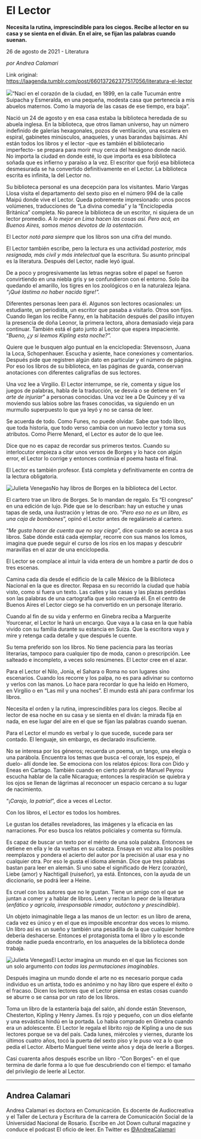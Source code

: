 # El Lector

**Necesita la rutina, imprescindible para los ciegos. Recibe al lector en su casa y se sienta en el diván. En el aire, se fijan las palabras cuando suenan.**

26 de agosto de 2021 - Literatura

_por Andrea Calamari_

Link original: https://laagenda.tumblr.com/post/660137262377517056/literatura-el-lector

![](https://64.media.tumblr.com/0a240eb90119ab1289be2e59502e0013/824df2daf6d96c79-81/s500x750/07b6988a2e21d708d41a595b01284f001315effb.jpg)“Nací en el corazón de la ciudad, en 1899, en la calle Tucumán entre Suipacha y Esmeralda, en una pequeña, modesta casa que pertenecía a mis abuelos maternos. Como la mayoría de las casas de ese tiempo, era baja”.  


Nació un 24 de agosto y en esa casa estaba la biblioteca heredada de su abuela inglesa. En la biblioteca, que otros llaman universo, hay un número indefinido de galerías hexagonales, pozos de ventilación, una escalera en espiral, gabinetes minúsculos, anaqueles, y unas barandas bajísimas. Ahí están todos los libros y el lector -que es también el bibliotecario imperfecto- se prepara para morir muy cerca del hexágono donde nació. No importa la ciudad en donde esté, lo que importa es esa biblioteca soñada que es infierno y paraíso a la vez. El escritor que forjó esa biblioteca desmesurada se ha convertido definitivamente en el Lector. La biblioteca escrita es infinita, la del Lector no. 

Su biblioteca personal es una decepción para los visitantes. Mario Vargas Llosa visita el departamento del sexto piso en el número 994 de la calle Maipú donde vive el Lector. Queda pobremente impresionado: unos pocos volúmenes, traducciones de “La divina comedia” y la “Enciclopedia Británica” completa. No parece la biblioteca de un escritor, ni siquiera de un lector promedio. *A lo mejor en Lima hacen las cosas así. Pero acá, en Buenos Aires, somos menos devotos de la ostentación.*

El Lector *notó para siempre* que los libros son una cifra del mundo.

El Lector también escribe, pero la lectura es una actividad *posterior, más resignada, más civil y más intelectual* que la escritura. Su asunto principal es la literatura. Después del Lector, nadie leyó igual.

De a poco y progresivamente las letras negras sobre el papel se fueron convirtiendo en una niebla gris y se confundieron con el entorno. Solo iba quedando el amarillo, los tigres en los zoológicos o en la naturaleza lejana. *“¡Qué lástima no haber nacido tigre!”.*

Diferentes personas leen para él. Algunos son lectores ocasionales: un estudiante, un periodista, un escritor que pasaba a visitarlo. Otros son fijos. Cuando llegan los recibe Fanny, en la habitación después del pasillo intuyen la presencia de doña Leonor, la primera lectora, ahora demasiado vieja para continuar. También está el gato junto al Lector que espera impaciente. “*Bueno, ¿y si leemos Kipling esta noche?”.*

Quiere que le busquen algo puntual en la enciclopedia: Stevensosn, Juana la Loca, Schopenhauer. Escucha y asiente, hace conexiones y comentarios. Después pide que registren algún dato en particular y el número de página. Por eso los libros de su biblioteca, en las páginas de guarda, conservan anotaciones con diferentes caligrafías de sus lectores.

Una voz lee a Virgilio. El Lector interrumpe, se ríe, comenta y sigue los juegos de palabras, habla de la traducción, se desvía o se detiene en “*el arte de injuriar*” a personas conocidas. Una voz lee a De Quincey y él va moviendo sus labios sobre las frases conocidas, va siguiendo en un murmullo superpuesto lo que ya leyó y no se cansa de leer.

Se acuerda de todo. Como Funes, no puede olvidar. Sabe que todo libro, que toda historia, que todo verso cambia con un nuevo lector y toma sus atributos. Como Pierre Menard, el Lector es autor de lo que lee.

Dice que no es capaz de recordar sus primeros textos. Cuando su interlocutor empieza a citar unos versos de Borges y lo hace con algún error, el Lector lo corrige y entonces continúa el poema hasta el final.

El Lector es también profesor. Está completa y definitivamente en contra de la lectura obligatoria.

![Julieta Venegas](https://64.media.tumblr.com/9c09bc66993e0f16457eee3043cf4622/824df2daf6d96c79-e8/s250x400/4ffa63b30c8cb8f1bc1c346ec0c693478576ae38.jpg)No hay libros de Borges en la biblioteca del Lector.

El cartero trae un libro de Borges. Se lo mandan de regalo. Es “El congreso” en una edición de lujo. Pide que se lo describan: hay un estuche y unas tapas de seda, una ilustración y letras de oro. “*Pero eso no es un libro, es una caja de bombones*”, opinó el Lector antes de regalárselo al cartero.

“*Me gusta hacer de cuenta que no soy ciego*”, dice cuando se acerca a sus libros. Sabe dónde está cada ejemplar, recorre con sus manos los lomos, imagina que puede seguir el curso de los ríos en los mapas y descubrir maravillas en el azar de una enciclopedia.

El Lector se complace al intuir la vida entera de un hombre a partir de dos o tres escenas.

Camina cada día desde el edificio de la calle México de la Biblioteca Nacional en la que es director. Repasa en su recorrido la ciudad que había visto, como si fuera un texto. Las calles y las casas y las plazas perdidas son las palabras de una cartografía que solo recuerda él. En el centro de Buenos Aires el Lector ciego se ha convertido en un personaje literario.

Cuando al fin de su vida y enfermo en Ginebra reciba a Marguerite Yourcenar, el Lector le hará un encargo. Que vaya a la casa en la que había vivido con su familia durante su estancia en Suiza. Que la escritora vaya y mire y retenga cada detalle y que después le cuente.

Su tema preferido son los libros. No tiene paciencia para las teorías literarias, tampoco para cualquier tipo de moda, canon o prescripción. Lee salteado e incompleto, a veces solo resúmenes. El Lector cree en el azar.

Para el Lector el Nilo, Jonia, el Sahara o Roma no son lugares sino escenarios. Cuando los recorre y los palpa, no es para adivinar su contorno y verlos con las manos. Lo hace para recordar lo que ha leído en Homero, en Virgilio o en “Las mil y una noches”. El mundo está ahí para confirmar los libros.

Necesita el orden y la rutina, imprescindibles para los ciegos. Recibe al lector de esa noche en su casa y se sienta en el diván: la mirada fija en nada, en ese lugar del aire en el que se fijan las palabras cuando suenan.

Para el Lector el mundo es verbal y lo que sucede, sucede para ser contado. El lenguaje, sin embargo, es declarado insuficiente.

No se interesa por los géneros; recuerda un poema, un tango, una elegía o una parábola. Encuentra los temas que busca -el coraje, los espejo, el duelo- allí donde lee. Se emociona con los relatos épicos: llora con Dido y Eneas en Cartago. También cuando en cierto párrafo de Manuel Peyrou escucha hablar de la calle Nicaragua; entonces la respiración se quiebra y los ojos se llenan de lágrimas al reconocer un espacio cercano a su lugar de nacimiento. 

“¡*Carajo, la patria!*”, dice a veces el Lector.

Con los libros, el Lector es todos los hombres.

Le gustan los detalles reveladores, las imágenes y la eficacia en las narraciones. Por eso busca los relatos policiales y comenta su fórmula.

Es capaz de buscar un texto por el mérito de una sola palabra. Entonces se detiene en ella y le da vueltas en su cabeza. Ensaya en voz alta los posibles reemplazos y pondera el acierto del autor por la precisión al usar esa y no cualquier otra. Por eso le gusta el idioma alemán. Dice que tres palabras bastan para leer en alemán. Si uno sabe el significado de Herz (corazón), Liebe (amor) y Nachtigall (ruiseñor), ya está. Entonces, con la ayuda de un diccionario, se podrá leer a Heine.

Es cruel con los autores que no le gustan. Tiene un amigo con el que se juntan a comer y a hablar de libros. Leen y recitan lo peor de la literatura (*enfático y agrícola, irresponsable rimador, autóctono y prescindible*).

Un objeto inimaginable llega a las manos de un lector: es un libro de arena, cada vez es único y en el que es imposible encontrar dos veces lo mismo. Un libro así es un sueño y también una pesadilla de la que cualquier hombre debería deshacerse. Entonces el protagonista toma el libro y lo esconde donde nadie pueda encontrarlo, en los anaqueles de la biblioteca donde trabaja.


![Julieta Venegas](https://64.media.tumblr.com/8ffcde68e1eee01ed32ca7e78c33392d/824df2daf6d96c79-75/s250x400/bd304189ae9df6dfd41d6beb03f00f9b1f28daf6.jpg)El Lector imagina un mundo en el que las ficciones son un solo argumento *con todas las permutaciones imaginables*.

Después imagina un mundo donde el arte no es necesario porque cada individuo es un artista, todo es anónimo y no hay libro que espere el éxito o el fracaso. Dicen los lectores que el Lector piensa en estas cosas cuando se aburre o se cansa por un rato de los libros.

Toma un libro de la estantería baja del salón, ahí donde están Stevenson, Chesterton, Kipling y Henry James. Es rojo y pequeño, con un dios elefante y una esvástica hindú en la portada. Lo había comprado en Ginebra cuando era un adolescente. El Lector le regala el librito rojo de Kipling a uno de sus lectores porque se va del país. Cada lunes, miércoles y viernes, durante los últimos cuatro años, tocó la puerta del sexto piso y le puso voz a lo que pedía el Lector. Alberto Manguel tiene veinte años y deja de leerle a Borges. 

Casi cuarenta años después escribe un libro -”Con Borges”- en el que termina de darle forma a lo que fue descubriendo con el tiempo: el tamaño del privilegio de leerle al Lector.



---

Andrea Calamari
---------------

 Andrea Calamari es doctora en Comunicación. Es docente de Audiocreativa y el Taller de Lectura y Escritura de la carrera de Comunicación Social de la Universidad Nacional de Rosario. Escribe en Jot Down cultural magazine y conduce el podcast El oficio de leer. En Twitter es  [@AndreaCalamari](https://twitter.com/andreacalamari) 

